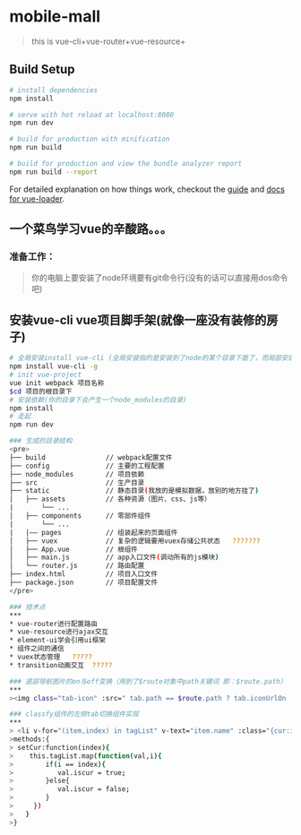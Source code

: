 # mobile-mall

> this is vue-cli+vue-router+vue-resource+

## Build Setup

``` bash
# install dependencies
npm install

# serve with hot reload at localhost:8080
npm run dev

# build for production with minification
npm run build

# build for production and view the bundle analyzer report
npm run build --report
```

For detailed explanation on how things work, checkout the [guide](http://vuejs-templates.github.io/webpack/) and [docs for vue-loader](http://vuejs.github.io/vue-loader).

## 一个菜鸟学习vue的辛酸路。。。
### 准备工作：
>你的电脑上要安装了node环境要有git命令行(没有的话可以直接用dos命令吧)

## 安装vue-cli vue项目脚手架(就像一座没有装修的房子)
``` bash
# 全局安装install vue-cli (全局安装指的是安装到了node的某个目录下面了，而局部安装是安装到你的某个项目的根目录下)
npm install vue-cli -g
# init vue-project
vue init webpack 项目名称
$cd 项目的根目录下
# 安装依赖(你的目录下会产生一个node_modules的目录)
npm install
# 走起
npm run dev

### 生成的目录结构
<pre>
├── build               // webpack配置文件
├── config              // 主要的工程配置
├── node_modules        // 项目依赖
├── src                 // 生产目录
├── static              // 静态目录(我放的是模拟数据，放别的地方挂了)
│   ├── assets          // 各种资源（图片、css、js等）
|       └── ...
│   ├── components      // 零部件组件
|       └── ...
|   |—— pages           // 组装起来的页面组件
│   ├── vuex            // 复杂的逻辑要用vuex存储公共状态   ???????
│   ├── App.vue         // 根组件 
│   ├── main.js         // app入口文件(调动所有的js模块)
│   └── router.js       // 路由配置
├── index.html          // 项目入口文件
├── package.json        // 项目配置文件
</pre>

### 技术点
***
* vue-router进行配置路由
* vue-resource进行ajax交互
* element-ui学会引用ui框架
* 组件之间的通信
* vuex状态管理   ?????
* transition动画交互  ?????

### 底部导航图片的on与off变换（用到了$route对象中path关键词 即：$route.path）
***
><img class="tab-icon" :src=" tab.path == $route.path ? tab.iconUrlOn : tab.iconUrlOff " />

### classfy组件的左侧tab切换组件实现
***
> <li v-for="(item,index) in tagList" v-text="item.name" :class="{cur:item.iscur}" @click="setCur(index)"></li>
>methods:{
> setCur:function(index){
>    this.tagList.map(function(val,i){
>        if(i == index){
>           val.iscur = true;
>        }else{
>           val.iscur = false;
>        }
>     })
>   }
>}





